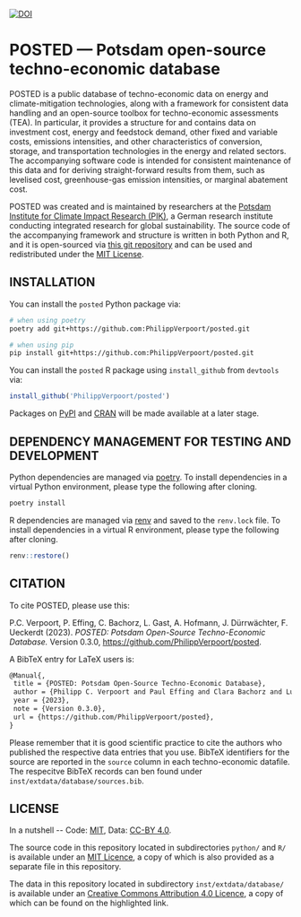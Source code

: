 [![DOI](https://zenodo.org/badge/616985767.svg)](https://zenodo.org/doi/10.5281/zenodo.10639752)


# POSTED — Potsdam open-source techno-economic database
POSTED is a public database of techno-economic data on energy and climate-mitigation technologies, along with a framework for consistent data handling and an open-source toolbox for techno-economic assessments (TEA). In particular, it provides a structure for and contains data on investment cost, energy and feedstock demand, other fixed and variable costs, emissions intensities, and other characteristics of conversion, storage, and transportation technologies in the energy and related sectors. The accompanying software code is intended for consistent maintenance of this data and for deriving straight-forward results from them, such as levelised cost, greenhouse-gas emission intensities, or marginal abatement cost.

POSTED was created and is maintained by researchers at the [Potsdam Institute for Climate Impact Research (PIK)](https://www.pik-potsdam.de/en/), a German research institute conducting integrated research for global sustainability. The source code of the accompanying framework and structure is written in both Python and R, and it is open-sourced via [this git repository](https://github.com/PhilippVerpoort/posted) and can be used and redistributed under the [MIT License](https://opensource.org/license/mit/).


## INSTALLATION
You can install the `posted` Python package via:
```bash
# when using poetry
poetry add git+https://github.com:PhilippVerpoort/posted.git

# when using pip
pip install git+https://github.com:PhilippVerpoort/posted.git
```

You can install the `posted` R package using `install_github` from `devtools` via:
```R
install_github('PhilippVerpoort/posted')
```

Packages on [PyPI](https://pypi.org/) and [CRAN](https://cran.r-project.org/) will be made available at a later stage.


## DEPENDENCY MANAGEMENT FOR TESTING AND DEVELOPMENT
Python dependencies are managed via [poetry](https://python-poetry.org/). To install dependencies in a virtual Python environment, please type the following after cloning.

```bash
poetry install
```

R dependencies are managed via [renv](https://rstudio.github.io/renv/) and saved to the `renv.lock` file. To install dependencies in a virtual R environment, please type the following after cloning.

```R
renv::restore()
```


## CITATION
To cite POSTED, please use this:

P.C. Verpoort, P. Effing, C. Bachorz, L. Gast, A. Hofmann, J. Dürrwächter, F. Ueckerdt (2023). _POSTED: Potsdam Open-Source Techno-Economic Database._ Version 0.3.0, <https://github.com/PhilippVerpoort/posted>.

A BibTeX entry for LaTeX users is:

 ```latex
@Manual{,
  title = {POSTED: Potsdam Open-Source Techno-Economic Database},
  author = {Philipp C. Verpoort and Paul Effing and Clara Bachorz and Lukas Gast and Anke Hofmann and Jakob Dürrwächter and Falko Ueckerdt},
  year = {2023},
  note = {Version 0.3.0},
  url = {https://github.com/PhilippVerpoort/posted},
}
```

Please remember that it is good scientific practice to cite the authors who published the respective data entries that you use. BibTeX identifiers for the source are reported in the `source` column in each techno-economic datafile. The respecitve BibTeX records can ben found under `inst/extdata/database/sources.bib`.


## LICENSE
In a nutshell -- Code: [MIT](https://opensource.org/license/mit/), Data: [CC-BY 4.0](https://creativecommons.org/licenses/by/4.0/).

The source code in this repository located in subdirectories `python/` and `R/` is available under an [MIT Licence](https://opensource.org/license/mit/), a copy of which is also provided as a separate file in this repository.

The data in this repository located in subdirectory `inst/extdata/database/` is available under an [Creative Commons Attribution 4.0 Licence](https://creativecommons.org/licenses/by/4.0/), a copy of which can be found on the highlighted link.
